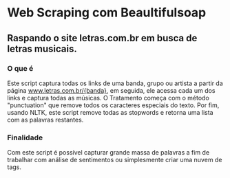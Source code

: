 # Web Scraping com Beaultifulsoap
Raspando o site letras.com.br em busca de letras musicais.
-----
### O que é
Este script captura todas os links de uma banda, grupo ou artista a partir da página www.letras.com.br/{banda}, em seguida, ele acessa cada um dos links e captura todas as músicas. O Tratamento começa com o método "punctuation" que remove todos os caracteres especiais do texto. Por fim, usando NLTK, este script remove todas as stopwords e retorna uma lista com as palavras restantes.
### Finalidade
Com este script é possível capturar grande massa de palavras a fim de trabalhar com análise de sentimentos ou simplesmente criar uma nuvem de tags.
